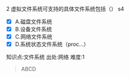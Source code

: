 2
虚拟文件系统可支持的具体文件系统包括（） s4
- [x] A.磁盘文件系统
- [x] B.设备文件系统
- [x] C.网络文件系统
- [x] D.系统状态文件系统（proc...）

知识点:文件系统
出处:网络
难度:1
> ABCD
